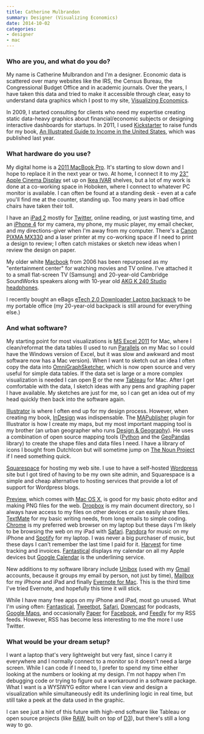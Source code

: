 ```yaml
---
title: Catherine Mulbrandon
summary: Designer (Visualizing Economics)
date: 2014-10-02
categories:
- designer
- mac
---
```


### Who are you, and what do you do?

My name is Catherine Mulbrandon and I'm a designer. Economic data is scattered over many websites like the IRS, the Census Bureau, the Congressional Budget Office and in academic journals. Over the years, I have taken this data and tried to make it accessible through clear, easy to understand data graphics which I post to my site, [Visualizing Economics](http://visualizingeconomics.com/ "Catherine's website.").

In 2009, I started consulting for clients who need my expertise creating static data-heavy graphics about financial/economic subjects or designing interactive dashboards for startups. In 2011, I used [Kickstarter][] to raise funds for my book, [An Illustrated Guide to Income in the United States](http://visualizingeconomics.com/book/ "Catherine's book."), which was published last year.

### What hardware do you use?

My digital home is a [2011 MacBook Pro][macbook-pro]. It's starting to slow down and I hope to replace it in the next year or two. At home, I connect it to my [23" Apple Cinema Display][cinema-display] set up on [Ikea IVAR][ivar] shelves, but a lot of my work is done at a co-working space in Hoboken, where I connect to whatever PC monitor is available. I can often be found at a standing desk - even at a cafe you'll find me at the counter, standing up. Too many years in bad office chairs have taken their toll. 

I have an [iPad 2][ipad-2] mostly for [Twitter][], online reading, or just wasting time, and an [iPhone 4][iphone-4] for my camera, my phone, my music player, my email checker, and my directions-giver when I'm away from my computer. There's a [Canon PIXMA MX330][pixma-mx330] and a laser printer at my co-working space if I need to print a design to review; I often catch mistakes or sketch new ideas when I review the design on paper.

My older white [Macbook][] from 2006 has been repurposed as my "entertainment center" for watching movies and TV online. I've attached it to a small flat-screen TV (Samsung) and 20-year-old Cambridge SoundWorks speakers along with 10-year old [AKG K 240 Studio headphones][k-240-studio]. 

I recently bought an eBags [eTech 2.0 Downloader Laptop backpack][etech-2.0-downloader] to be my portable office (my 20-year-old backpack is still around for everything else.)

### And what software?

My starting point for most visualizations is [MS Excel 2011][excel] for Mac, where I clean/reformat the data tables (I used to run [Parallels][parallels-desktop] on my Mac so I could have the Windows version of Excel, but it was slow and awkward and most software now has a Mac version). When I want to sketch out an idea I often copy the data into [OmniGraphSketcher][], which is now open source and very useful for simple data tables. If the data set is large or a more complex visualization is needed I can open [R][] or the new [Tableau][public] for Mac. After I get comfortable with the data, I sketch ideas with any pens and graphing paper I have available. My sketches are just for me, so I can get an idea out of my head quickly then back into the software again. 

[Illustrator][] is where I often end up for my design process. However, when creating my book, [InDesign][] was indispensable. The [MAPublisher][] plugin for Illustrator is how I create my maps, but my most important mapping tool is my brother (an urban geographer who runs [Design &amp; Geography](http://designandgeography.com/ "Matthew's design and map website.")). He uses a combination of open source mapping tools ([Python][] and the [GeoPandas][] library) to create the shape files and data files I need. I have a library of icons I bought from DutchIcon but will sometime jump on [The Noun Project][the-noun-project] if I need something quick.

[Squarespace][] for hosting my web site. I use to have a self-hosted [Wordpress][] site but I got tired of having to be my own site admin, and Squarespace is a simple and cheap alternative to hosting services that provide a lot of support for Wordpress blogs. 

[Preview][], which comes with [Mac OS X][macos], is good for my basic photo editor and making PNG files for the web. [Dropbox][] is my main document directory, so I always have access to my files on other devices or can easily share files. [TextMate][] for my basic writing needs, from long emails to simple coding. [Chrome][] is my preferred web browser on my laptop but these days I'm likely to be browsing the web on my iPad with [Safari][]. [Pandora][] for music on my iPhone and [Spotify][] for my laptop. I was never a big purchaser of music, but these days I can't remember the last time I paid for it. [Harvest][] for time tracking and invoices. [Fantastical][] displays my calendar on all my Apple devices but [Google Calendar][google-calendar] is the underlining service.

New additions to my software library include [Unibox][] (used with my [Gmail][] accounts, because it groups my email by person, not just by time), [Mailbox][] for my iPhone and iPad and finally [Evernote for Mac][evernote-mac]. This is the third time I've tried Evernote, and hopefully this time it will stick.

While I have many free apps on my iPhone and iPad, most go unused. What I'm using often: [Fantastical][fantastical-ios], [Tweetbot][tweetbot-ios], [Safari][safari-ios], [Downcast][downcast-ios] for podcasts, [Google Maps][google-maps-ios], and occasionally [Paper][paper-ios.2] for [Facebook][], and [Feedly][feedly-ios] for my RSS feeds. However, RSS has become less interesting to me the more I use Twitter.

### What would be your dream setup?

I want a laptop that's very lightweight but very fast, since I carry it everywhere and I normally connect to a monitor so it doesn't need a large screen. While I can code if I need to, I prefer to spend my time either looking at the numbers or looking at my design. I'm not happy when I'm debugging code or trying to figure out a workaround in a software package. What I want is a WYSIWYG editor where I can view and design a visualization while simultaneously edit its underlining logic in real time, but still take a peek at the data used in the graphic.

I can see just a hint of this future with high-end software like Tableau or open source projects (like [RAW][], built on top of [D3][d3.js]), but there's still a long way to go.

[chrome]: https://www.google.com/intl/en/chrome/ "A WebKit-based browser, where each tab runs in its own thread."
[cinema-display]: https://en.wikipedia.org/wiki/Apple_Cinema_Display "An LCD display."
[d3.js]: https://d3js.org/ "A Javascript framework for manipulating data."
[downcast-ios]: http://www.downcastapp.com/ "An app for downloading podcasts."
[dropbox]: https://www.dropbox.com/ "Online syncing and storage."
[etech-2.0-downloader]: https://www.ebags.com/block.html?url=L3Byb2R1Y3QvZWJhZ3MvZXRlY2gtMjAtZG93bmxvYWRlci1sYXB0b3AtYmFja3BhY2svMjQ1ODU1Pw==&uuid=11367339-fad1-11ed-a68f-656245766477&vid= "A laptop backpack."
[evernote-mac]: https://evernote.com/ "A Mac client for the note/image service."
[excel]: https://www.microsoft.com/en-us/microsoft-365/excel "A spreadsheet application."
[facebook]: https://www.facebook.com/ "A social networking site."
[fantastical-ios]: http://flexibits.com/fantastical "An alternative calendar app."
[fantastical]: https://flexibits.com/fantastical "A calendaring app for the Mac."
[feedly-ios]: https://apps.apple.com/us/app/feedly/id396069556 "An app for the feed reading service."
[geopandas]: https://geopandas.org/ "A Python library for working with map data."
[gmail]: https://mail.google.com/mail/u/0/ "Web-based email."
[google-calendar]: https://en.wikipedia.org/wiki/Google_Calendar "A web-based calendar client."
[google-maps-ios]: https://apps.apple.com/us/app/id585027354 "An app for the map service."
[harvest]: https://www.getharvest.com/ "A time-tracking and invoice web service."
[illustrator]: https://www.adobe.com/products/illustrator.html "A vector graphics editor."
[indesign]: https://www.adobe.com/products/indesign.html "A desktop/web publishing application."
[ipad-2]: https://www.apple.com/ipad/ "A tablet device."
[iphone-4]: https://en.wikipedia.org/wiki/IPhone_4 "A smartphone."
[ivar]: http://web.archive.org/web/20190506094713/https://www.ikea.com/us/en/catalog/categories/departments/living_room/11703/ "A customisable storage system."
[k-240-studio]: https://www.akg.com/404 "Studio headphones."
[kickstarter]: http://web.archive.org/web/20221227013734/https://www.kickstarter.com/ "A service for crowdfunding projects."
[macbook-pro]: https://www.apple.com/macbook-pro/ "A laptop."
[macbook]: https://en.wikipedia.org/wiki/MacBook "A laptop."
[macos]: https://en.wikipedia.org/wiki/MacOS "An operating system for Mac hardware."
[mailbox]: https://www.mailboxapp.com/ "A email client."
[mapublisher]: https://www.avenza.com/mapublisher "A map-making plugin for Illustrator."
[omnigraphsketcher]: https://www.omnigroup.com/omnigraphsketcher "Mac software for drawing graphs."
[pandora]: http://www.pandora.com/restricted "A personalised Internet radio station."
[paper-ios.2]: https://apps.apple.com/us/app/paper-stories-from-facebook/id794163692 "An alternative view of your Facebook feed."
[parallels-desktop]: https://www.parallels.com/products/desktop/ "A PC emulator for the Mac."
[pixma-mx330]: https://www.amazon.com/Canon-PIXMA-Inkjet-All-In-One-Printer/dp/B001R4C5VK/ "An inkjet printer/copier/fax/scanner."
[preview]: https://en.wikipedia.org/wiki/Preview_(Mac_OS) "An image viewer included with Mac OS X."
[public]: https://public.tableau.com/app "Visualisation software."
[python]: https://www.python.org/ "An interpreted scripting language."
[r]: http://www.r-project.org/ "Software for statistical computing and graphics."
[raw]: https://rawgraphs.io/ "A vector-based visualisation library."
[safari-ios]: https://en.wikipedia.org/wiki/Safari_(web_browser)#iOS-specific_features "A web browser included with iOS."
[safari]: https://www.apple.com/safari/ "A fast web browser."
[spotify]: https://open.spotify.com/__noul__?pfhp=2c2ccb58-8a92-4713-a1c0-8b43b3090b49 "A music streaming service."
[squarespace]: https://www.squarespace.com/ "A site hosting/creation service."
[textmate]: https://macromates.com/ "A text editor for the Mac."
[the-noun-project]: https://thenounproject.com/ "A collection of icons representing nouns."
[tweetbot-ios]: https://tapbots.com/tweetbot/ "A Twitter client for iOS."
[twitter]: http://web.archive.org/web/20230525035323/https://twitter.com/ "An online micro-blogging platform."
[unibox]: https://www.uniboxapp.com/ "A Mac app for organising your email."
[wordpress]: https://wordpress.com/ "Weblog publishing software."
